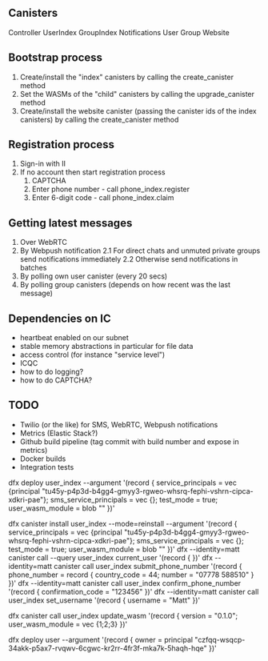 Canisters
---------
Controller
UserIndex
GroupIndex
Notifications
User
Group
Website

Bootstrap process
-----------------
1. Create/install the "index" canisters by calling the create_canister method
2. Set the WASMs of the "child" canisters by calling the upgrade_canister method
3. Create/install the website canister (passing the canister ids of the index canisters) by calling the create_canister method

Registration process
--------------------
1. Sign-in with II
2. If no account then start registration process
    1. CAPTCHA
    2. Enter phone number - call phone_index.register
    3. Enter 6-digit code - call phone_index.claim

Getting latest messages
-----------------------
1. Over WebRTC
2. By Webpush notification 
  2.1 For direct chats and unmuted private groups send notifications immediately
  2.2 Otherwise send notifications in batches
3. By polling own user canister (every 20 secs)
4. By polling group canisters (depends on how recent was the last message)

Dependencies on IC
------------------
- heartbeat enabled on our subnet
- stable memory abstractions in particular for file data
- access control (for instance "service level")
- ICQC
- how to do logging?
- how to do CAPTCHA?

TODO
----
- Twilio (or the like) for SMS, WebRTC, Webpush notifications
- Metrics (Elastic Stack?)
- Github build pipeline (tag commit with build number and expose in metrics)
- Docker builds
- Integration tests


dfx deploy user_index --argument '(record { service_principals = vec {principal "tu45y-p4p3d-b4gg4-gmyy3-rgweo-whsrq-fephi-vshrn-cipca-xdkri-pae"}; sms_service_principals = vec {}; test_mode = true; user_wasm_module = blob "" })'

dfx canister install user_index --mode=reinstall --argument '(record { service_principals = vec {principal "tu45y-p4p3d-b4gg4-gmyy3-rgweo-whsrq-fephi-vshrn-cipca-xdkri-pae"}; sms_service_principals = vec {}; test_mode = true; user_wasm_module = blob "" })'
dfx --identity=matt canister call --query user_index current_user '(record { })'
dfx --identity=matt canister call user_index submit_phone_number '(record { phone_number = record { country_code = 44; number = "07778 588510" } })'
dfx --identity=matt canister call user_index confirm_phone_number '(record { confirmation_code = "123456" })'
dfx --identity=matt canister call user_index set_username '(record { username = "Matt" })'

dfx canister call user_index update_wasm '(record { version = "0.1.0"; user_wasm_module = vec {1;2;3} })'

dfx deploy user --argument '(record { owner = principal "czfqq-wsqcp-34akk-p5ax7-rvqwv-6cgwc-kr2rr-4fr3f-mka7k-5haqh-hqe" })'
